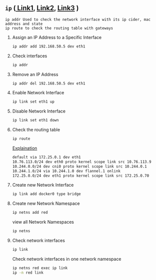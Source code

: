 ## `ip` ([ Link1](https://diego.assencio.com/?index=d71346b8737ee449bb09496784c9b344), [ Link2](https://www.tecmint.com/ip-command-examples/), [ Link3](https://access.redhat.com/sites/default/files/attachments/rh_ip_command_cheatsheet_1214_jcs_print.pdf) )
`ip addr Used to check the network interface with its ip cider, mac address and state ` \
`ip route to check the routing table with gateways`

1. Assign an IP Address to a Specific Interface
    ```sh
    ip addr add 192.168.50.5 dev eth1
    ```
2. Check interfaces
    ```sh
    ip addr 
    ```
3. Remove an IP Address
    ```sh
    ip addr del 192.168.50.5 dev eth1
    ```
4. Enable Network Interface
    ```sh
    ip link set eth1 up  
    ```
5. Disable Network Interface
    ```sh
    ip link set eth1 down 
    ```
6. Check the routing table
    ```sh
    ip route
    ```
    [ Explaination](https://diego.assencio.com/?index=d71346b8737ee449bb09496784c9b344) 
    ```sh
    default via 172.25.0.1 dev eth1 
    10.76.113.0/24 dev eth0 proto kernel scope link src 10.76.113.9 
    10.244.0.0/24 dev cni0 proto kernel scope link src 10.244.0.1 
    10.244.1.0/24 via 10.244.1.0 dev flannel.1 onlink 
    172.25.0.0/24 dev eth1 proto kernel scope link src 172.25.0.70
    ```
7. Create new Network Interface
    ```sh
    ip link add docker0 type bridge 
    ```

8. Create new Network Namespace
    ```sh
    ip netns add red
    ```
    view all Network Namespaces
    ```sh
    ip netns 
    ```
9. Check network interfaces
    ```sh
    ip link 
    ```
    Check network interfaces in one network namespace
    ```sh
    ip netns red exec ip link 
    ip -n red link
    ```
